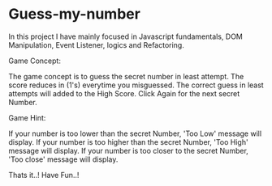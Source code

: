 # Guess-my-number

In this project I have mainly focused in Javascript fundamentals, DOM Manipulation, Event Listener, logics and Refactoring.

Game Concept:

The game concept is to guess the secret number in least attempt. The score reduces in (1's) everytime you misguessed. The correct guess in least attempts will added to the High Score. Click Again for the next secret Number.

Game Hint:

If your number is too lower than the secret Number, 'Too Low' message will display. If your number is too higher than the secret Number, 'Too High' message will display. If your number is too closer to the secret Number, 'Too close' message will display.

Thats it..! Have Fun..!

